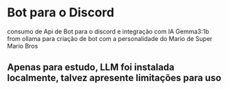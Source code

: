 # Bot para o Discord

consumo de Api de Bot para o discord e integração com IA Gemma3:1b from ollama para criação de bot com a personalidade do Mario de Super Mario Bros

<h2>Apenas para estudo, LLM foi instalada localmente, talvez apresente limitações para uso</h2>
